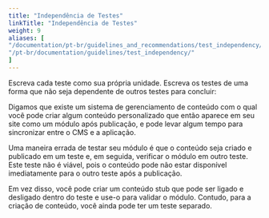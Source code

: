 ```yaml
---
title: "Independência de Testes"
linkTitle: "Independência de Testes"
weight: 9
aliases: [
"/documentation/pt-br/guidelines_and_recommendations/test_independency/",
"/pt-br/documentation/guidelines/test_independency/"
]
---
```



Escreva cada teste como sua própria unidade. Escreva os testes de uma forma que não seja
dependente de outros testes para concluir:

Digamos que existe um sistema de gerenciamento de conteúdo com o qual você pode criar
algum conteúdo personalizado que então aparece em seu site como um módulo após
publicação, e pode levar algum tempo para sincronizar entre o CMS e a aplicação.

Uma maneira errada de testar seu módulo é que o conteúdo seja criado e
publicado em um teste e, em seguida, verificar o módulo em outro teste. Este teste
não é viável, pois o conteúdo pode não estar disponível imediatamente para o
outro teste após a publicação.

Em vez disso, você pode criar um conteúdo stub que pode ser ligado e desligado
dentro do teste e use-o para validar o módulo. Contudo,
para a criação de conteúdo, você ainda pode ter um teste separado.
